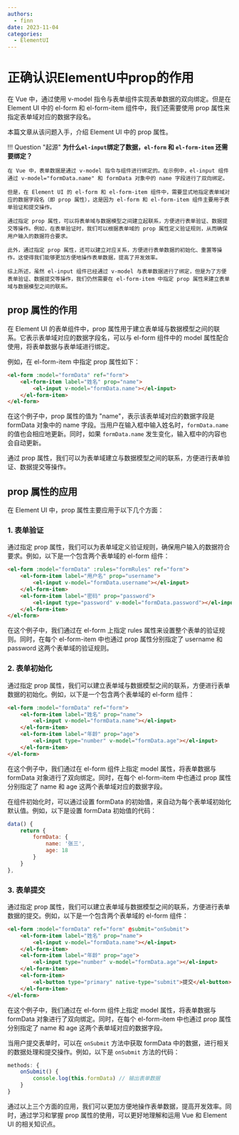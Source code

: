 ```yaml
---
authors:
  - finn
date: 2023-11-04
categories:
  - ElementUI
---
```


# 正确认识ElementU中prop的作用

在 Vue 中，通过使用 v-model 指令与表单组件实现表单数据的双向绑定。但是在 Element UI 中的 el-form 和 el-form-item 组件中，我们还需要使用 prop 属性来指定表单域对应的数据字段名。

本篇文章从该问题入手，介绍 Element UI 中的 prop 属性。

<!-- more -->

!!! Question "起源"
	**为什么`el-input`绑定了数据，`el-form` 和 `el-form-item` 还需要绑定？**
	

	在 Vue 中，表单数据是通过 v-model 指令与组件进行绑定的。在示例中，el-input 组件通过 v-model="formData.name" 和 formData 对象中的 name 字段进行了双向绑定。
	
	但是，在 Element UI 的 el-form 和 el-form-item 组件中，需要显式地指定表单域对应的数据字段名（即 prop 属性），这是因为 el-form 和 el-form-item 组件主要用于表单验证和提交操作。
	
	通过指定 prop 属性，可以将表单域与数据模型之间建立起联系，方便进行表单验证、数据提交等操作。例如，在表单验证时，我们可以根据表单域的 prop 属性定义验证规则，从而确保用户输入的数据符合要求。
	
	此外，通过指定 prop 属性，还可以建立对应关系，方便进行表单数据的初始化、重置等操作。这使得我们能够更加方便地操作表单数据，提高了开发效率。
	
	综上所述，虽然 el-input 组件已经通过 v-model 与表单数据进行了绑定，但是为了方便表单验证、数据提交等操作，我们仍然需要在 el-form-item 中指定 prop 属性来建立表单域与数据模型之间的联系。



## prop 属性的作用

在 Element UI 的表单组件中，prop 属性用于建立表单域与数据模型之间的联系。它表示表单域对应的数据字段名，可以与 el-form 组件中的 model 属性配合使用，将表单数据与表单域进行绑定。

例如，在 el-form-item 中指定 prop 属性如下：

```html
<el-form :model="formData" ref="form">   
	<el-form-item label="姓名" prop="name">     
		<el-input v-model="formData.name"></el-input>   
	</el-form-item> 
</el-form>
```

在这个例子中，prop 属性的值为 "name"，表示该表单域对应的数据字段是 formData 对象中的 name 字段。当用户在输入框中输入姓名时，`formData.name` 的值也会相应地更新。同时，如果  `formData.name`  发生变化，输入框中的内容也会自动更新。

通过 prop 属性，我们可以为表单域建立与数据模型之间的联系，方便进行表单验证、数据提交等操作。

## prop 属性的应用

在 Element UI 中，prop 属性主要应用于以下几个方面：

### 1. 表单验证

通过指定 prop 属性，我们可以为表单域定义验证规则，确保用户输入的数据符合要求。例如，以下是一个包含两个表单域的 el-form 组件：

```html
<el-form :model="formData" :rules="formRules" ref="form">   
	<el-form-item label="用户名" prop="username">     
		<el-input v-model="formData.username"></el-input>   
	</el-form-item>   
	<el-form-item label="密码" prop="password">    
		<el-input type="password" v-model="formData.password"></el-input>   
	</el-form-item> 
</el-form>
```

在这个例子中，我们通过在 el-form 上指定 rules 属性来设置整个表单的验证规则。同时，在每个 el-form-item 中也通过 prop 属性分别指定了 username 和 password 这两个表单域的验证规则。

### 2. 表单初始化

通过指定 prop 属性，我们可以建立表单域与数据模型之间的联系，方便进行表单数据的初始化。例如，以下是一个包含两个表单域的 el-form 组件：

```html
<el-form :model="formData" ref="form">   
	<el-form-item label="姓名" prop="name">     
		<el-input v-model="formData.name"></el-input>   
	</el-form-item>   
	<el-form-item label="年龄" prop="age">     
		<el-input type="number" v-model="formData.age"></el-input>   
	</el-form-item> 
</el-form>
```


在这个例子中，我们通过在 el-form 组件上指定 model 属性，将表单数据与 formData 对象进行了双向绑定。同时，在每个 el-form-item 中也通过 prop 属性分别指定了 name 和 age 这两个表单域对应的数据字段。

在组件初始化时，可以通过设置 formData 的初始值，来自动为每个表单域初始化默认值。例如，以下是设置 formData 初始值的代码：

```javascript
data() {   
	return {     
		formData: {       
			name: '张三',       
			age: 18     
		}   
	} 
},
```

### 3. 表单提交

通过指定 prop 属性，我们可以建立表单域与数据模型之间的联系，方便进行表单数据的提交。例如，以下是一个包含两个表单域的 el-form 组件：

```html
<el-form :model="formData" ref="form" @submit="onSubmit">   
	<el-form-item label="姓名" prop="name">     
		<el-input v-model="formData.name"></el-input>   
	</el-form-item>   
	<el-form-item label="年龄" prop="age">     
		<el-input type="number" v-model="formData.age"></el-input>   
	</el-form-item>   
	<el-form-item>     
		<el-button type="primary" native-type="submit">提交</el-button>   
	</el-form-item> 
</el-form>
```

在这个例子中，我们通过在 el-form 组件上指定 model 属性，将表单数据与 formData 对象进行了双向绑定。同时，在每个 el-form-item 中也通过 prop 属性分别指定了 name 和 age 这两个表单域对应的数据字段。

当用户提交表单时，可以在 `onSubmit` 方法中获取 formData 中的数据，进行相关的数据处理和提交操作。例如，以下是 `onSubmit` 方法的代码：

```javascript
methods: {   
	onSubmit() {     
		console.log(this.formData) // 输出表单数据   
	} 
}
```

通过以上三个方面的应用，我们可以更加方便地操作表单数据，提高开发效率。同时，通过学习和掌握 prop 属性的使用，可以更好地理解和运用 Vue 和 Element UI 的相关知识点。